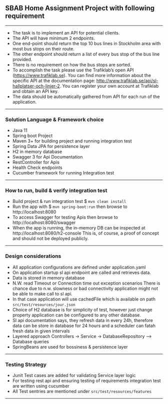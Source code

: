 ## SBAB Home Assignment Project with following requirement
---
- The task is to implement an API for potential clients. 
- The API will have minimum 2 endpoints.
- One end-point should return the top 10 bus lines in Stockholm area with most bus stops on
their route. 
- The other endpoint should return a list of every bus stop of the bus line
provided. 
- There is no requirement on how the bus stops are sorted.
- To accomplish the task please use the Trafiklab’s open API (https://www.trafiklab.se). You
can find more information about the specific API at the documentation page:
http://www.trafiklab.se/api/sl-hallplatser-och-linjer-2.
You can register your own account at Trafiklab and obtain an API key.
- The data should be automatically gathered from API for each run of the application.
---
### Solution Language & Framework choice
- Java 11
- Spring boot Project
- Maven 3+ for building project and running integration test
- Spring Data JPA for persistence layer
- H2 in memory database 
- Swagger 3 for Api Documentation 
- RestController for Apis
- Health Check endpoints  
- Cucumber framework for running Integration test 
---
### How to run, build & verify integration test 
- Build project & run integration test  $ `mvn clean install`
- Run the app with  $ `mvn spring-boot:run` then browse to http://localhost:8080
- To access Swagger for testing Apis then browse to http://localhost:8080/swagger
- When the app is running, the in-memory DB can be inspected at http://localhost:8080/h2-console 
  This is, of course, a proof of concept and should not be deployed publicly.
---
### Design considerations
- All application configurations are defined under application.yaml
- On application startup sl api endpoint are called and retrieves data.
- Data is stored in memory database
- N.W. read Timeout or Connection time out exception scenarios
  There is chance due to n.w. slowness or bad connectivity application might not be able to make call to sl api.
- In that case application will use cachedFile which is available on path  `src/test/resources/jour.json`
- Choice of H2 database is for simplicity of test, however just change property application can be configured to any other database.
- Sl api documentation says, they refresh data in every 24h, therefore data can be store in database for 24 hours and a scheduler can fatah fresh data in given intervals
- Layered approach Controllers -> Service -> DatabaseRepository --> Database queries   
- SpringBeans are used for bossiness & persistence layer  

---
### Testing Strategy
- Junit Test cases are added for validating Service layer logic
- For testing rest api and ensuring testing of requirements integration test are written using cucumber 
- All Test sentries are mentioned under `src/test/resources/features`
---